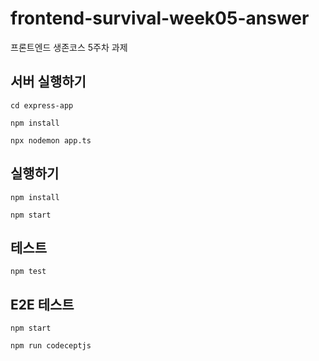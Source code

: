 # frontend-survival-week05-answer

프론트엔드 생존코스 5주차 과제

## 서버 실행하기

```shell
cd express-app

npm install

npx nodemon app.ts
```

## 실행하기

```shell
npm install

npm start
```

## 테스트

```shell
npm test
```

## E2E 테스트

```shell
npm start

npm run codeceptjs
```
